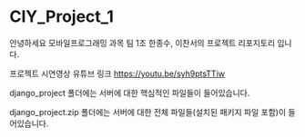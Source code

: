 # CIY_Project_1

안녕하세요 모바일프로그래밍 과목 팀 1조 한종수, 이찬서의 프로젝트 리포지토리 입니다.

프로젝트 시연영상 유튜브 링크
https://youtu.be/syh9ptsTTiw

django_project 폴더에는 서버에 대한 핵심적인 파일들이 들어있습니다.

django_project.zip 폴더에는 서버에 대한 전체 파일들(설치된 패키지 파일 포함)이 들어있습니다.
